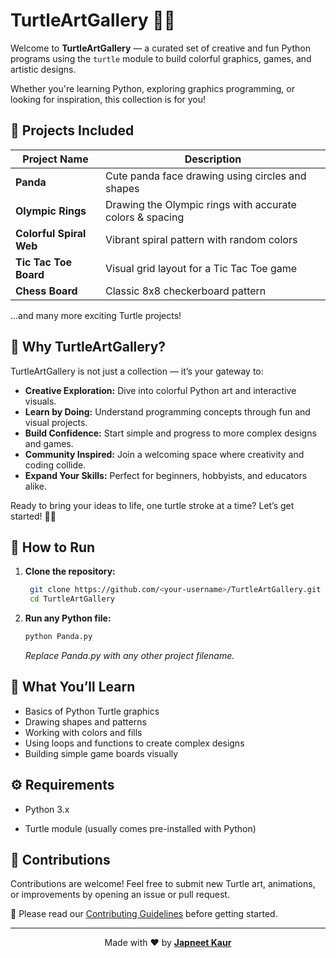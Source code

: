 # TurtleArtGallery 🐢🎨

Welcome to **TurtleArtGallery** — a curated set of creative and fun Python programs using the `turtle` module to build colorful graphics, games, and artistic designs.

Whether you're learning Python, exploring graphics programming, or looking for inspiration, this collection is for you!


## 📂 Projects Included

| Project Name             | Description                                           |
|--------------------------|-------------------------------------------------------|
| **Panda**                | Cute panda face drawing using circles and shapes      |
| **Olympic Rings**        | Drawing the Olympic rings with accurate colors & spacing |
| **Colorful Spiral Web**  | Vibrant spiral pattern with random colors              |
| **Tic Tac Toe Board**    | Visual grid layout for a Tic Tac Toe game              |
| **Chess Board**          | Classic 8x8 checkerboard pattern                        |

...and many more exciting Turtle projects!


## 🎯 Why TurtleArtGallery?

TurtleArtGallery is not just a collection — it’s your gateway to:

- **Creative Exploration:** Dive into colorful Python art and interactive visuals.
- **Learn by Doing:** Understand programming concepts through fun and visual projects.
- **Build Confidence:** Start simple and progress to more complex designs and games.
- **Community Inspired:** Join a welcoming space where creativity and coding collide.
- **Expand Your Skills:** Perfect for beginners, hobbyists, and educators alike.

Ready to bring your ideas to life, one turtle stroke at a time? Let’s get started! 🐢🎨


## 🚀 How to Run

1. **Clone the repository:**

   ```bash
    git clone https://github.com/<your-username>/TurtleArtGallery.git
    cd TurtleArtGallery
    ```

2. **Run any Python file:**

    ```bash
    python Panda.py
    ```
    *Replace Panda.py with any other project filename.*

## 🐢 What You’ll Learn

* Basics of Python Turtle graphics
* Drawing shapes and patterns
* Working with colors and fills
* Using loops and functions to create complex designs
* Building simple game boards visually

## ⚙️ Requirements

* Python 3.x

* Turtle module (usually comes pre-installed with Python)


## 🤝 Contributions

Contributions are welcome! Feel free to submit new Turtle art, animations, or improvements by opening an issue or pull request.

📄 Please read our [Contributing Guidelines](CONTRIBUTING.md) before getting started.


--- 

<p align="center">Made with ❤️ by <a href="https://github.com/Japneet001"><strong>Japneet Kaur</strong></a></p>



